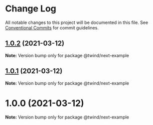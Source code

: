 # Change Log

All notable changes to this project will be documented in this file.
See [Conventional Commits](https://conventionalcommits.org) for commit guidelines.

## [1.0.2](https://github.com/tw-in-js/use-twind-with/compare/@twind/next-example@1.0.1...@twind/next-example@1.0.2) (2021-03-12)

**Note:** Version bump only for package @twind/next-example

## [1.0.1](https://github.com/tw-in-js/use-twind-with/compare/@twind/next-example@1.0.0...@twind/next-example@1.0.1) (2021-03-12)

**Note:** Version bump only for package @twind/next-example

# 1.0.0 (2021-03-12)

**Note:** Version bump only for package @twind/next-example
